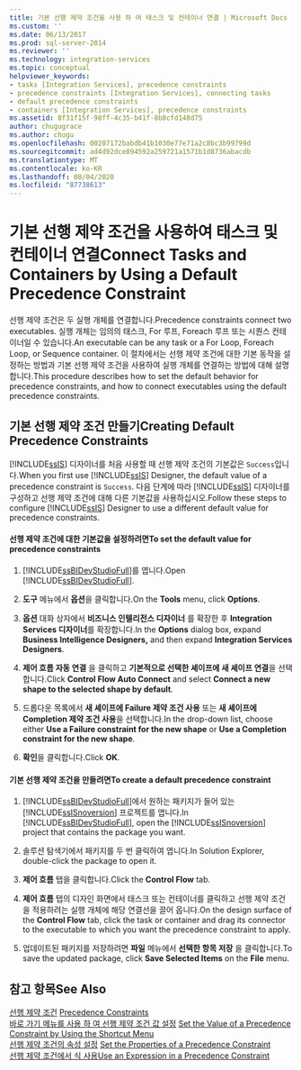 ```yaml
---
title: 기본 선행 제약 조건을 사용 하 여 태스크 및 컨테이너 연결 | Microsoft Docs
ms.custom: ''
ms.date: 06/13/2017
ms.prod: sql-server-2014
ms.reviewer: ''
ms.technology: integration-services
ms.topic: conceptual
helpviewer_keywords:
- tasks [Integration Services], precedence constraints
- precedence constraints [Integration Services], connecting tasks
- default precedence constraints
- containers [Integration Services], precedence constraints
ms.assetid: 8f31f15f-98ff-4c35-b41f-8b8cfd148d75
author: chugugrace
ms.author: chugu
ms.openlocfilehash: 00207172babdb41b1030e77e71a2c8bc3b99799d
ms.sourcegitcommit: ad4d92dce894592a259721a1571b1d8736abacdb
ms.translationtype: MT
ms.contentlocale: ko-KR
ms.lasthandoff: 08/04/2020
ms.locfileid: "87738613"
---
```

# <a name="connect-tasks-and-containers-by-using-a-default-precedence-constraint"></a><span data-ttu-id="5fed9-102">기본 선행 제약 조건을 사용하여 태스크 및 컨테이너 연결</span><span class="sxs-lookup"><span data-stu-id="5fed9-102">Connect Tasks and Containers by Using a Default Precedence Constraint</span></span>
  <span data-ttu-id="5fed9-103">선행 제약 조건은 두 실행 개체를 연결합니다.</span><span class="sxs-lookup"><span data-stu-id="5fed9-103">Precedence constraints connect two executables.</span></span> <span data-ttu-id="5fed9-104">실행 개체는 임의의 태스크, For 루프, Foreach 루프 또는 시퀀스 컨테이너일 수 있습니다.</span><span class="sxs-lookup"><span data-stu-id="5fed9-104">An executable can be any task or a For Loop, Foreach Loop, or Sequence container.</span></span> <span data-ttu-id="5fed9-105">이 절차에서는 선행 제약 조건에 대한 기본 동작을 설정하는 방법과 기본 선행 제약 조건을 사용하여 실행 개체를 연결하는 방법에 대해 설명합니다.</span><span class="sxs-lookup"><span data-stu-id="5fed9-105">This procedure describes how to set the default behavior for precedence constraints, and how to connect executables using the default precedence constraints.</span></span>  
  
## <a name="creating-default-precedence-constraints"></a><span data-ttu-id="5fed9-106">기본 선행 제약 조건 만들기</span><span class="sxs-lookup"><span data-stu-id="5fed9-106">Creating Default Precedence Constraints</span></span>  
 <span data-ttu-id="5fed9-107">[!INCLUDE[ssIS](../includes/ssis-md.md)] 디자이너를 처음 사용할 때 선행 제약 조건의 기본값은 `Success`입니다.</span><span class="sxs-lookup"><span data-stu-id="5fed9-107">When you first use [!INCLUDE[ssIS](../includes/ssis-md.md)] Designer, the default value of a precedence constraint is `Success`.</span></span> <span data-ttu-id="5fed9-108">다음 단계에 따라 [!INCLUDE[ssIS](../includes/ssis-md.md)] 디자이너를 구성하고 선행 제약 조건에 대해 다른 기본값을 사용하십시오.</span><span class="sxs-lookup"><span data-stu-id="5fed9-108">Follow these steps to configure [!INCLUDE[ssIS](../includes/ssis-md.md)] Designer to use a different default value for precedence constraints.</span></span>  
  
#### <a name="to-set-the-default-value-for-precedence-constraints"></a><span data-ttu-id="5fed9-109">선행 제약 조건에 대한 기본값을 설정하려면</span><span class="sxs-lookup"><span data-stu-id="5fed9-109">To set the default value for precedence constraints</span></span>  
  
1.  <span data-ttu-id="5fed9-110">[!INCLUDE[ssBIDevStudioFull](../includes/ssbidevstudiofull-md.md)]를 엽니다.</span><span class="sxs-lookup"><span data-stu-id="5fed9-110">Open [!INCLUDE[ssBIDevStudioFull](../includes/ssbidevstudiofull-md.md)].</span></span>  
  
2.  <span data-ttu-id="5fed9-111">**도구** 메뉴에서 **옵션**을 클릭합니다.</span><span class="sxs-lookup"><span data-stu-id="5fed9-111">On the **Tools** menu, click **Options**.</span></span>  
  
3.  <span data-ttu-id="5fed9-112">**옵션** 대화 상자에서 **비즈니스 인텔리전스 디자이너** 를 확장한 후 **Integration Services 디자이너**를 확장합니다.</span><span class="sxs-lookup"><span data-stu-id="5fed9-112">In the **Options** dialog box, expand **Business Intelligence Designers,** and then expand **Integration Services Designers**.</span></span>  
  
4.  <span data-ttu-id="5fed9-113">**제어 흐름 자동 연결** 을 클릭하고 **기본적으로 선택한 셰이프에 새 셰이프 연결**을 선택합니다.</span><span class="sxs-lookup"><span data-stu-id="5fed9-113">Click **Control Flow Auto Connect** and select **Connect a new shape to the selected shape by default**.</span></span>  
  
5.  <span data-ttu-id="5fed9-114">드롭다운 목록에서 **새 셰이프에 Failure 제약 조건 사용** 또는 **새 셰이프에 Completion 제약 조건 사용**을 선택합니다.</span><span class="sxs-lookup"><span data-stu-id="5fed9-114">In the drop-down list, choose either **Use a Failure constraint for the new shape** or **Use a Completion constraint for the new shape**.</span></span>  
  
6.  <span data-ttu-id="5fed9-115">**확인**을 클릭합니다.</span><span class="sxs-lookup"><span data-stu-id="5fed9-115">Click **OK**.</span></span>  
  
#### <a name="to-create-a-default-precedence-constraint"></a><span data-ttu-id="5fed9-116">기본 선행 제약 조건을 만들려면</span><span class="sxs-lookup"><span data-stu-id="5fed9-116">To create a default precedence constraint</span></span>  
  
1.  <span data-ttu-id="5fed9-117">[!INCLUDE[ssBIDevStudioFull](../includes/ssbidevstudiofull-md.md)]에서 원하는 패키지가 들어 있는 [!INCLUDE[ssISnoversion](../includes/ssisnoversion-md.md)] 프로젝트를 엽니다.</span><span class="sxs-lookup"><span data-stu-id="5fed9-117">In [!INCLUDE[ssBIDevStudioFull](../includes/ssbidevstudiofull-md.md)], open the [!INCLUDE[ssISnoversion](../includes/ssisnoversion-md.md)] project that contains the package you want.</span></span>  
  
2.  <span data-ttu-id="5fed9-118">솔루션 탐색기에서 패키지를 두 번 클릭하여 엽니다.</span><span class="sxs-lookup"><span data-stu-id="5fed9-118">In Solution Explorer, double-click the package to open it.</span></span>  
  
3.  <span data-ttu-id="5fed9-119">**제어 흐름** 탭을 클릭합니다.</span><span class="sxs-lookup"><span data-stu-id="5fed9-119">Click the **Control Flow** tab.</span></span>  
  
4.  <span data-ttu-id="5fed9-120">**제어 흐름** 탭의 디자인 화면에서 태스크 또는 컨테이너를 클릭하고 선행 제약 조건을 적용하려는 실행 개체에 해당 연결선을 끌어 옵니다.</span><span class="sxs-lookup"><span data-stu-id="5fed9-120">On the design surface of the **Control Flow** tab, click the task or container and drag its connector to the executable to which you want the precedence constraint to apply.</span></span>  
  
5.  <span data-ttu-id="5fed9-121">업데이트된 패키지를 저장하려면 **파일** 메뉴에서 **선택한 항목 저장** 을 클릭합니다.</span><span class="sxs-lookup"><span data-stu-id="5fed9-121">To save the updated package, click **Save Selected Items** on the **File** menu.</span></span>  
  
## <a name="see-also"></a><span data-ttu-id="5fed9-122">참고 항목</span><span class="sxs-lookup"><span data-stu-id="5fed9-122">See Also</span></span>  
 <span data-ttu-id="5fed9-123">[선행 제약 조건](control-flow/precedence-constraints.md) </span><span class="sxs-lookup"><span data-stu-id="5fed9-123">[Precedence Constraints](control-flow/precedence-constraints.md) </span></span>  
 <span data-ttu-id="5fed9-124">[바로 가기 메뉴를 사용 하 여 선행 제약 조건 값 설정](../../2014/integration-services/set-the-value-of-a-precedence-constraint-by-using-the-shortcut-menu.md) </span><span class="sxs-lookup"><span data-stu-id="5fed9-124">[Set the Value of a Precedence Constraint by Using the Shortcut Menu](../../2014/integration-services/set-the-value-of-a-precedence-constraint-by-using-the-shortcut-menu.md) </span></span>  
 <span data-ttu-id="5fed9-125">[선행 제약 조건의 속성 설정](../../2014/integration-services/set-the-properties-of-a-precedence-constraint.md) </span><span class="sxs-lookup"><span data-stu-id="5fed9-125">[Set the Properties of a Precedence Constraint](../../2014/integration-services/set-the-properties-of-a-precedence-constraint.md) </span></span>  
 [<span data-ttu-id="5fed9-126">선행 제약 조건에서 식 사용</span><span class="sxs-lookup"><span data-stu-id="5fed9-126">Use an Expression in a Precedence Constraint</span></span>](../../2014/integration-services/use-an-expression-in-a-precedence-constraint.md)  
  
  
